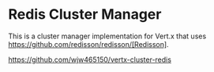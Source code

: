 # Redis Cluster Manager

This is a cluster manager implementation for Vert.x that uses https://github.com/redisson/redisson/[Redisson].

https://github.com/wjw465150/vertx-cluster-redis
